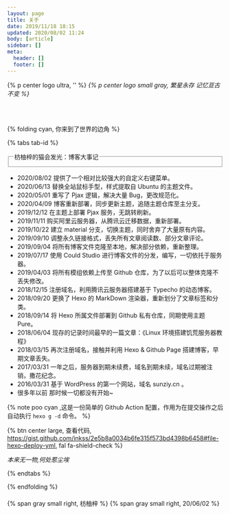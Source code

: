 ```yaml
---
layout: page
title: 关于
date: 2019/11/18 18:15
updated: 2020/08/02 11:24
body: [article]
sidebar: []
meta:
  header: []
  footer: []
---
```


{% p center logo ultra, '<i class="fal fa-dagger" style="color: #a6d5fa" title="爱我"></i>' %}
*{% p center logo small gray, 繁星永存 记忆亘古不变 %}*

<br>
<br>


{% folding cyan, 你来到了世界的边角 %}

{% tabs tab-id %}

<!-- tab  <i class="fal fa-kiwi-bird"></i><i style="font-weight: normal;font-style: normal;">&nbsp;博客大事记</i> -->

<div>
    <fieldset class="elem-field field-title">
        <legend>枋柚梓的猫会发光：博客大事记</legend>
    </fieldset>
    <ul class="timeline">
        <li class="timeline-item">
            <i class="fal fa-bat timeline-axis"></i>
            <div class="timeline-content timeline-content-text">
                <div class="timeline-title">2020/08/02 提供了一个相对比较强大的自定义右键菜单。</div>
            </div>
        </li>
        <li class="timeline-item">
            <i class="fal fa-genderless timeline-axis"></i>
            <div class="timeline-content timeline-content-text">
                <div class="timeline-title">2020/06/13 替换全站鼠标手型，样式提取自 Ubuntu 的主题文件。</div>
            </div>
        </li>
        <li class="timeline-item">
            <i class="fal fa-genderless timeline-axis"></i>
            <div class="timeline-content timeline-content-text">
                <div class="timeline-title">2020/05/01 重写了 Pjax 逻辑，解决大量 Bug，更改规范化。</div>
            </div>
        </li>
        <li class="timeline-item">
            <i class="fal fa-genderless timeline-axis"></i>
            <div class="timeline-content timeline-content-text">
                <div class="timeline-title">2020/04/09 博客重新部署，同步更新主题，追随主题仓库至主分支。</div>
            </div>
        </li>
        <li class="timeline-item">
            <i class="fal fa-siren-on timeline-axis"></i>
            <div class="timeline-content timeline-content-text">
                <div class="timeline-title">2019/12/12 在主题上部署 Pjax 服务，无跳转刷新。</div>
            </div>
        </li>
        <li class="timeline-item">
            <i class="fal fa-splotch timeline-axis"></i>
            <div class="timeline-content timeline-content-text">
                <div class="timeline-title">2019/11/11 购买阿里云服务器，从腾讯云迁移数据，重新部署。</div>
            </div>
        </li>
        <li class="timeline-item">
            <i class="fal fa-genderless timeline-axis"></i>
            <div class="timeline-content timeline-content-text">
                <div class="timeline-title">2019/10/22 建立 material 分支，切换主题，同时舍弃了大量原有内容。</div>
            </div>
        </li>
        <li class="timeline-item">
            <i class="fal fa-gingerbread-man timeline-axis"></i>
            <div class="timeline-content timeline-content-text">
                <div class="timeline-title">2019/09/10 调整永久链接格式，丢失所有文章阅读数、部分文章评论。</div>
            </div>
        </li>
        <li class="timeline-item">
            <i class="fal fa-genderless timeline-axis"></i>
            <div class="timeline-content timeline-content-text">
                <div class="timeline-title">2019/09/04 将所有博客文件克隆至本地，解决部分依赖，重新整理。</div>
            </div>
        </li>
        <li class="timeline-item">
            <i class="fal fa-genderless timeline-axis"></i>
            <div class="timeline-content timeline-content-text">
                <div class="timeline-title">2019/07/17 使用 Could Studio 进行博客文件的分发，编写，一切依托于服务器。</div>
            </div>
        </li>
        <li class="timeline-item">
            <i class="fal fa-genderless timeline-axis"></i>
            <div class="timeline-content timeline-content-text">
                <div class="timeline-title">2019/04/03 将所有模组依赖上传至 Github 仓库，为了以后可以整体克隆不丢失修改。</div>
            </div>
        </li>
        <li class="timeline-item">
            <i class="fal fa-socks timeline-axis"></i>
            <div class="timeline-content timeline-content-text">
                <div class="timeline-title">2018/12/15 注册域名，利用腾讯云服务器搭建基于 Typecho 的动态博客。</div>
            </div>
        </li>
        <li class="timeline-item">
            <i class="fal fa-genderless timeline-axis"></i>
            <div class="timeline-content timeline-content-text">
                <div class="timeline-title">2018/09/20 更换了 Hexo 的 MarkDown 渲染器，重新划分了文章标签和分类。</div>
            </div>
        </li>
        <li class="timeline-item">
            <i class="fal fa-genderless timeline-axis"></i>
            <div class="timeline-content timeline-content-text">
                <div class="timeline-title">2018/09/14 将 Hexo 所属文件部署到 Github 私有仓库，同期使用主题 Pure。</div>
            </div>
        </li>
        <li class="timeline-item">
            <i class="fal fa-genderless timeline-axis"></i>
            <div class="timeline-content timeline-content-text">
                <div class="timeline-title">2018/06/04 现存的记录时间最早的一篇文章：《Linux 环境搭建饥荒服务器教程》</div>
            </div>
        </li>
        <li class="timeline-item">
            <i class="fal fa-narwhal timeline-axis"></i>
            <div class="timeline-content timeline-content-text">
                <div class="timeline-title">2018/03/15 再次注册域名，接触并利用 Hexo & Github Page 搭建博客，早期文章丢失。</div>
            </div>
        </li>
        <li class="timeline-item">
            <i class="fal fa-skull timeline-axis"></i>
            <div class="timeline-content timeline-content-text">
                <div class="timeline-title">2017/03/31 一年之后，服务器到期未续费，域名到期未续，域名过期被注销，撒花纪念。</div>
            </div>
        </li>
        <li class="timeline-item">
            <i class="fal fa-genderless timeline-axis"></i>
            <div class="timeline-content timeline-content-text">
                <div class="timeline-title">2016/03/31 基于 WordPress 的第一个网站，域名 <span class="bb_spoiler" title="可惜已经被注销了">sunziy.cn</span> 。</div>
            </div>
        </li>
        <li class="timeline-item">
            <i class="fal fa-fan fa-spin timeline-axis"></i>
            <div class="timeline-content timeline-content-text">
                <div class="timeline-title">很多年以前 那时候一切都没有开始~</div>
            </div>
        </li>
    </ul>
</div>

<!-- endtab -->

<!-- tab <i class="fal fa-code-branch"></i><i style="font-weight: normal;font-style: normal;">&nbsp;自动部署</i> -->

{% note poo cyan ,这是一份简单的 Github Action 配置，作用为在提交操作之后自动执行 `hexo g -d` 命令。 %}

{% btn center large, 查看代码, https://gist.github.com/inkss/2e5b8a0034b6fe315f573bd4398b6458#file-hexo-deploy-yml, fal fa-shield-check %}

<script src="https://gist.github.com/inkss/2e5b8a0034b6fe315f573bd4398b6458.js"></script>


<!-- endtab -->

<!-- tab <i class="fal fa-fingerprint"></i> -->

*本来无一物,何处惹尘埃*

<!-- endtab -->

{% endtabs %}

{% endfolding %}

<div style="margin-top: 20px;"></div>

{% span gray small right, 枋柚梓 %}
{% span gray small right, 20/06/02 %}

<div style="margin-top: -50px;"></div>
